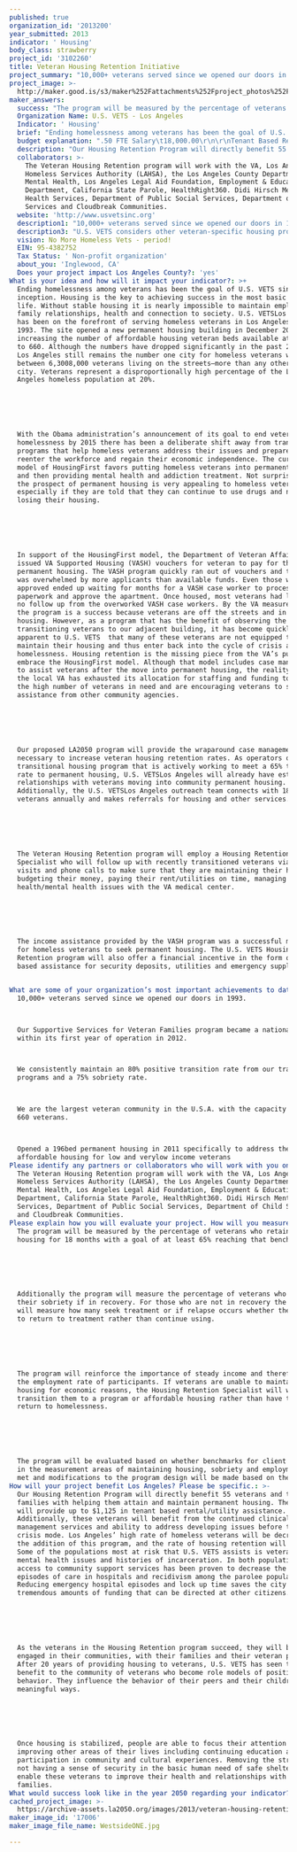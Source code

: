 ```yaml
---
published: true
organization_id: '2013200'
year_submitted: 2013
indicator: ' Housing'
body_class: strawberry
project_id: '3102260'
title: Veteran Housing Retention Initiative
project_summary: "10,000+ veterans served since we opened our doors in 1993.\r\nOur Supportive Services for Veteran Families program became a national model within its first year of operation in 2012.\r\nWe consistently maintain an 80% positive transition rate from our transitional programs and a 75% sobriety rate. \r\nWe are the largest veteran community in the U.S.A. with the capacity to house 660 veterans.\r\nOpened a 196-bed permanent housing in 2011 specifically to address the need for affordable housing for low and very-low income veterans"
project_image: >-
  http://maker.good.is/s3/maker%252Fattachments%252Fproject_photos%252Fimages%252F17006%252Fdisplay%252FWestsideONE.jpg=c570x385
maker_answers:
  success: "The program will be measured by the percentage of veterans who retain their housing for 18 months with a goal of at least 65% reaching that benchmark. \r\n\r\nAdditionally the program will measure the percentage of veterans who maintain their sobriety if in recovery. For those who are not in recovery the program will measure how many seek treatment or if relapse occurs whether they agree to return to treatment rather than continue using. \r\n\r\nThe program will reinforce the importance of steady income and therefore track the employment rate of participants. If veterans are unable to maintain their housing for economic reasons, the Housing Retention Specialist will work to transition them to a program or affordable housing rather than have them return to homelessness.\r\n\r\nThe program will be evaluated based on whether benchmarks for client success in the measurement areas of maintaining housing, sobriety and employment are met and modifications to the program design will be made based on the data."
  Organization Name: U.S. VETS - Los Angeles
  Indicator: ' Housing'
  brief: "Ending homelessness among veterans has been the goal of U.S. VETS since its inception. Housing is the key to achieving success in the most basic needs of life. Without stable housing it is nearly impossible to maintain employment, family relationships, health and connection to society. U.S. VETS-Los Angeles has been on the forefront of serving homeless veterans in Los Angeles since 1993. The site opened a new permanent housing building in December 2011 increasing the number of affordable housing veteran beds available at the site to 660. Although the numbers have dropped significantly in the past 20 years, Los Angeles still remains the number one city for homeless veterans with between 6,300-8,000 veterans living on the streets—more than any other American city. Veterans represent a disproportionally high percentage of the Los Angeles homeless population at 20%.\r\n\r\nWith the Obama administration’s announcement of its goal to end veteran homelessness by 2015 there has been a deliberate shift away from transitional programs that help homeless veterans address their issues and prepare them to re-enter the workforce and regain their economic independence. The current model of Housing-First favors putting homeless veterans into permanent housing and then providing mental health and addiction treatment. Not surprisingly, the prospect of permanent housing is very appealing to homeless veterans, especially if they are told that they can continue to use drugs and not risk losing their housing.\r\n\r\nIn support of the Housing-First model, the Department of Veteran Affairs (VA) issued VA Supported Housing (VASH) vouchers for veteran to pay for the permanent housing. The VASH program quickly ran out of vouchers and the system was overwhelmed by more applicants than available funds. Even those who were approved ended up waiting for months for a VASH case worker to process their paperwork and approve the apartment. Once housed, most veterans had little to no follow up from the overworked VASH case workers. By the VA measurements, the program is a success because veterans are off the streets and in permanent housing. However, as a program that has the benefit of observing the transitioning veterans to our adjacent building, it has become quickly apparent to U.S. VETS  that many of these veterans are not equipped to maintain their housing and thus enter back into the cycle of crisis and homelessness. Housing retention is the missing piece from the VA’s push to embrace the Housing-First model. Although that model includes case management to assist veterans after the move into permanent housing, the reality is that the local VA has exhausted its allocation for staffing and funding to serve the high number of veterans in need and are encouraging veterans to seek assistance from other community agencies. \r\n\r\nOur proposed LA2050 program will provide the wrap-around case management necessary to increase veteran housing retention rates. As operators of a transitional housing program that is actively working to meet a 65% transition rate to permanent housing, U.S. VETS-Los Angeles will already have established relationships with veterans moving into community permanent housing. Additionally, the U.S. VETS-Los Angeles outreach team connects with 1800-2000 veterans annually and makes referrals for housing and other services.\r\n\r\nThe Veteran Housing Retention program will employ a Housing Retention Specialist who will follow up with recently transitioned veterans via personal visits and phone calls to make sure that they are maintaining their homes, budgeting their money, paying their rent/utilities on time, managing their health/mental health issues with the VA medical center.\r\n\r\nThe income assistance provided by the VASH program was a successful motivation for homeless veterans to seek permanent housing. The U.S. VETS Housing Retention program will also offer a financial incentive in the form of tenant based assistance for security deposits, utilities and emergency supplies.\r\n"
  budget explanation: ".50 FTE Salary\t18,000.00\r\n\r\nTenant Based Rent/Utility Assistance\t\t66,00.00\r\n\r\nNon-Personel\r\nSupplies/office expenses\t1000.00\r\nEquip & Maintenance (laptop/printer)\t1000.00\r\n\r\nAdministration 14,000.00\r\n\r\nTotal 100,000.00\r\n"
  description: "Our Housing Retention Program will directly benefit 55 veterans and their families with helping them attain and maintain permanent housing. The program will provide up to $1,125 in tenant based rental/utility assistance. Additionally, these veterans will benefit from the continued clinical case management services and ability to address developing issues before they reach crisis mode. Los Angeles’ high rate of homeless veterans will be decreased by the addition of this program, and the rate of housing retention will increase. Some of the populations most at risk that U.S. VETS assists is veterans with mental health issues and histories of incarceration. In both populations, access to community support services has been proven to decrease the incidence episodes of care in hospitals and recidivism among the parolee population. Reducing emergency hospital episodes and lock up time saves the city and State tremendous amounts of funding that can be directed at other citizens. \r\n\r\nAs the veterans in the Housing Retention program succeed, they will be more engaged in their communities, with their families and their veteran peers. After 20 years of providing housing to veterans, U.S. VETS has seen the benefit to the community of veterans who become role models of positive behavior. They influence the behavior of their peers and their children in meaningful ways.\r\n\r\nOnce housing is stabilized, people are able to focus their attention on improving other areas of their lives including continuing education and participation in community and cultural experiences. Removing the stress of not having a sense of security in the basic human need of safe shelter will enable these veterans to improve their health and relationships with their families."
  collaborators: >-
    The Veteran Housing Retention program will work with the VA, Los Angeles
    Homeless Services Authority (LAHSA), the Los Angeles County Department of
    Mental Health, Los Angeles Legal Aid Foundation, Employment & Education
    Department, California State Parole, HealthRight360. Didi Hirsch Mental
    Health Services, Department of Public Social Services, Department of Child
    Services and Cloudbreak Communities.
  website: 'http://www.usvetsinc.org'
  description1: "10,000+ veterans served since we opened our doors in 1993.\r\nOur Supportive Services for Veteran Families program became a national model within its first year of operation in 2012.\r\nWe consistently maintain an 80% positive transition rate from our transitional programs and a 75% sobriety rate. \r\nWe are the largest veteran community in the U.S.A. with the capacity to house 660 veterans.\r\nOpened a 196-bed permanent housing in 2011 specifically to address the need for affordable housing for low and very-low income veterans"
  description3: "U.S. VETS considers other veteran-specific housing providers as our competition for funding in the Los Angeles area. In Los Angeles we work collaboratively through making referrals and accepting referrals from New Directions, People Assisting the Homeless and Volunteers of America.  The VA also provides vet-specific housing but they are the gate-keepers for our Per Diem and Long-Term Supportive Housing programs in that all veterans must screen with them before we are allowed to accept them into our program.\r\n"
  vision: No More Homeless Vets - period!
  EIN: 95-4382752
  Tax Status: ' Non-profit organization'
  about_you: 'Inglewood, CA'
  Does your project impact Los Angeles County?: 'yes'
What is your idea and how will it impact your indicator?: >+
  Ending homelessness among veterans has been the goal of U.S. VETS since its
  inception. Housing is the key to achieving success in the most basic needs of
  life. Without stable housing it is nearly impossible to maintain employment,
  family relationships, health and connection to society. U.S. VETSLos Angeles
  has been on the forefront of serving homeless veterans in Los Angeles since
  1993. The site opened a new permanent housing building in December 2011
  increasing the number of affordable housing veteran beds available at the site
  to 660. Although the numbers have dropped significantly in the past 20 years,
  Los Angeles still remains the number one city for homeless veterans with
  between 6,3008,000 veterans living on the streets—more than any other American
  city. Veterans represent a disproportionally high percentage of the Los
  Angeles homeless population at 20%.






  With the Obama administration’s announcement of its goal to end veteran
  homelessness by 2015 there has been a deliberate shift away from transitional
  programs that help homeless veterans address their issues and prepare them to
  reenter the workforce and regain their economic independence. The current
  model of HousingFirst favors putting homeless veterans into permanent housing
  and then providing mental health and addiction treatment. Not surprisingly,
  the prospect of permanent housing is very appealing to homeless veterans,
  especially if they are told that they can continue to use drugs and not risk
  losing their housing.






  In support of the HousingFirst model, the Department of Veteran Affairs (VA)
  issued VA Supported Housing (VASH) vouchers for veteran to pay for the
  permanent housing. The VASH program quickly ran out of vouchers and the system
  was overwhelmed by more applicants than available funds. Even those who were
  approved ended up waiting for months for a VASH case worker to process their
  paperwork and approve the apartment. Once housed, most veterans had little to
  no follow up from the overworked VASH case workers. By the VA measurements,
  the program is a success because veterans are off the streets and in permanent
  housing. However, as a program that has the benefit of observing the
  transitioning veterans to our adjacent building, it has become quickly
  apparent to U.S. VETS  that many of these veterans are not equipped to
  maintain their housing and thus enter back into the cycle of crisis and
  homelessness. Housing retention is the missing piece from the VA’s push to
  embrace the HousingFirst model. Although that model includes case management
  to assist veterans after the move into permanent housing, the reality is that
  the local VA has exhausted its allocation for staffing and funding to serve
  the high number of veterans in need and are encouraging veterans to seek
  assistance from other community agencies. 






  Our proposed LA2050 program will provide the wraparound case management
  necessary to increase veteran housing retention rates. As operators of a
  transitional housing program that is actively working to meet a 65% transition
  rate to permanent housing, U.S. VETSLos Angeles will already have established
  relationships with veterans moving into community permanent housing.
  Additionally, the U.S. VETSLos Angeles outreach team connects with 18002000
  veterans annually and makes referrals for housing and other services.






  The Veteran Housing Retention program will employ a Housing Retention
  Specialist who will follow up with recently transitioned veterans via personal
  visits and phone calls to make sure that they are maintaining their homes,
  budgeting their money, paying their rent/utilities on time, managing their
  health/mental health issues with the VA medical center.






  The income assistance provided by the VASH program was a successful motivation
  for homeless veterans to seek permanent housing. The U.S. VETS Housing
  Retention program will also offer a financial incentive in the form of tenant
  based assistance for security deposits, utilities and emergency supplies.


What are some of your organization’s most important achievements to date?: >-
  10,000+ veterans served since we opened our doors in 1993.



  Our Supportive Services for Veteran Families program became a national model
  within its first year of operation in 2012.



  We consistently maintain an 80% positive transition rate from our transitional
  programs and a 75% sobriety rate. 



  We are the largest veteran community in the U.S.A. with the capacity to house
  660 veterans.



  Opened a 196bed permanent housing in 2011 specifically to address the need for
  affordable housing for low and verylow income veterans
Please identify any partners or collaborators who will work with you on this project.: >-
  The Veteran Housing Retention program will work with the VA, Los Angeles
  Homeless Services Authority (LAHSA), the Los Angeles County Department of
  Mental Health, Los Angeles Legal Aid Foundation, Employment & Education
  Department, California State Parole, HealthRight360. Didi Hirsch Mental Health
  Services, Department of Public Social Services, Department of Child Services
  and Cloudbreak Communities.
Please explain how you will evaluate your project. How will you measure success?: >-
  The program will be measured by the percentage of veterans who retain their
  housing for 18 months with a goal of at least 65% reaching that benchmark. 






  Additionally the program will measure the percentage of veterans who maintain
  their sobriety if in recovery. For those who are not in recovery the program
  will measure how many seek treatment or if relapse occurs whether they agree
  to return to treatment rather than continue using. 






  The program will reinforce the importance of steady income and therefore track
  the employment rate of participants. If veterans are unable to maintain their
  housing for economic reasons, the Housing Retention Specialist will work to
  transition them to a program or affordable housing rather than have them
  return to homelessness.






  The program will be evaluated based on whether benchmarks for client success
  in the measurement areas of maintaining housing, sobriety and employment are
  met and modifications to the program design will be made based on the data.
How will your project benefit Los Angeles? Please be specific.: >-
  Our Housing Retention Program will directly benefit 55 veterans and their
  families with helping them attain and maintain permanent housing. The program
  will provide up to $1,125 in tenant based rental/utility assistance.
  Additionally, these veterans will benefit from the continued clinical case
  management services and ability to address developing issues before they reach
  crisis mode. Los Angeles’ high rate of homeless veterans will be decreased by
  the addition of this program, and the rate of housing retention will increase.
  Some of the populations most at risk that U.S. VETS assists is veterans with
  mental health issues and histories of incarceration. In both populations,
  access to community support services has been proven to decrease the incidence
  episodes of care in hospitals and recidivism among the parolee population.
  Reducing emergency hospital episodes and lock up time saves the city and State
  tremendous amounts of funding that can be directed at other citizens. 






  As the veterans in the Housing Retention program succeed, they will be more
  engaged in their communities, with their families and their veteran peers.
  After 20 years of providing housing to veterans, U.S. VETS has seen the
  benefit to the community of veterans who become role models of positive
  behavior. They influence the behavior of their peers and their children in
  meaningful ways.






  Once housing is stabilized, people are able to focus their attention on
  improving other areas of their lives including continuing education and
  participation in community and cultural experiences. Removing the stress of
  not having a sense of security in the basic human need of safe shelter will
  enable these veterans to improve their health and relationships with their
  families.
What would success look like in the year 2050 regarding your indicator?: No More Homeless Vets  period!
cached_project_image: >-
  https://archive-assets.la2050.org/images/2013/veteran-housing-retention-initiative/maker.good.is/s3/maker%252Fattachments%252Fproject_photos%252Fimages%252F17006%252Fdisplay%252FWestsideONE.jpg=c570x385.jpg
maker_image_id: '17006'
maker_image_file_name: WestsideONE.jpg

---
```

